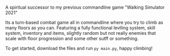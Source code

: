 A spiritual successor to my previous commandline game "Walking Simulator 2021"

Its a turn-based combat game all in commandline where you try to climb as many floors as you can. Featuring a fully functional levlling system, skill system, inventory and items, slightly random but not really enemies that scale with floor progression and some other sutff or something.

To get started, download the files and run `py main.py`, happy climbing!
